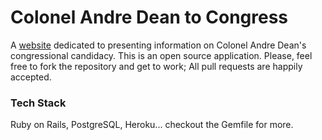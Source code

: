 # Colonel Andre Dean to Congress

A [website](https://www.coloneldeantocongress.org) dedicated to presenting information on Colonel Andre Dean's congressional candidacy. This is an open source application. Please, feel free to fork the repository and get to work; All pull requests are happily accepted.

### Tech Stack

Ruby on Rails, PostgreSQL, Heroku... checkout the Gemfile for more.
